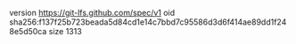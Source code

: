 version https://git-lfs.github.com/spec/v1
oid sha256:f137f25b723beada5d84cd1e14c7bbd7c95586d3d6f414ae89dd1f248e5d50ca
size 1313
